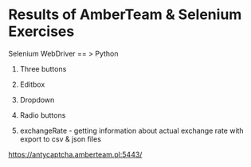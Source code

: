# Results of AmberTeam & Selenium Exercises

Selenium WebDriver == > Python

1. Three buttons
2. Editbox
3. Dropdown
4. Radio buttons

5. exchangeRate - getting information about actual exchange rate with export to csv & json files

https://antycaptcha.amberteam.pl:5443/
